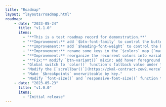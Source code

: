 ```yaml
---
title: "Roadmap"
layout: "layouts/roadmap.html"
roadmap:
    - date: "2023-05-24"
      title: "v1.1.0"
      items:
        - "**This is a test roadmap record for demonstration.**"
        - "**Improvement:** add `$btn-font-family` to control the button's font family."
        - "**Improvement:** add `$heading-font-weight` to control the heading's font-weight."
        - "**Improvement:** rename some keys in the `$colors` map (`mark-color` : `mark-foreground`, `code-color` : `code-foreground`)."
        - "**Improvement:** reorganize the recurrent colors into variables."
        - "**Fix:** modify `btn-variant()` mixin: add hover foreground color."
        - "Global switch to `color()` function's fallback value under the [`$settings`](https://zkml-contract-zew2.vercel.app/docs/sass/variables#settings) map."
        - "Modify the [`scrollbar()`](https://zkml-contract-zew2.vercel.app/docs/sass/mixins#scrollbar) mixin to accept hover thumb background-color value."
        - "Make `$breakpoints` overwriteable by key."
        - "Modify `font-size()` and `responsive-font-size()` function to accept optimal size value. The optimal value will fallback to a global settnigs under the `$settings` map."
    - date: "2023-05-23"
      title: "v1.0.0"
      items:
        - "Initial release"
---
```

